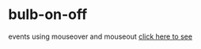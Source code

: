 # bulb-on-off
events using mouseover and mouseout
[click here to see](https://ezanadil.github.io/bulb-on-off/)

